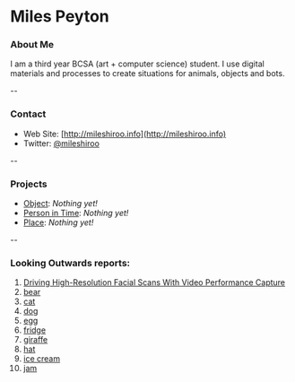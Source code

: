 # Miles Peyton

### About Me

I am a third year BCSA (art + computer science) student. I use digital materials and processes to create situations for animals, objects and bots. 

--
### Contact

* Web Site: [http://mileshiroo.info](http://mileshiroo.info)
* Twitter: [@mileshiroo](http://twitter.com/mileshiroo)

-- 
### Projects

* [Object](project1.md): *Nothing yet!*
* [Person in Time](project2.md): *Nothing yet!*
* [Place](project3.md): *Nothing yet!*

--
### Looking Outwards reports: 

1. [Driving High-Resolution Facial Scans With Video Performance Capture](https://github.com/golanlevin/ExperimentalCapture/blob/master/students/miles/looking-outwards-01.md)
1. [bear](looking-outwards-02.md) 
1. [cat](looking-outwards-03.md)
1. [dog](looking-outwards-04.md)
1. [egg](looking-outwards-05.md)
1. [fridge](looking-outwards-06.md)
1. [giraffe](looking-outwards-07.md)
1. [hat](looking-outwards-08.md)
1. [ice cream](looking-outwards-09.md)
1. [jam](looking-outwards-10.md)
